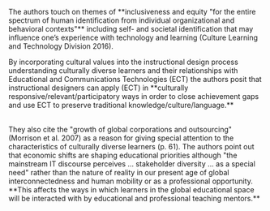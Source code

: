 <p><span style=font-weight: 400;>The authors touch on themes of </span>**inclusiveness and equity "for the entire spectrum of human identification from individual organizational and behavioral contexts"**<span style=font-weight: 400;> including self- and societal identification that may influence one’s experience with technology and learning (Culture Learning and Technology Division 2016). </span></p>

<p><span style=font-weight: 400;>By incorporating cultural values into the instructional design process understanding culturally diverse learners and their relationships with Educational and Communications Technologies (ECT) the authors posit that instructional designers can apply (ECT) in </span>**culturally responsive/relevant/participatory ways in order to close achievement gaps and use ECT to preserve traditional knowledge/culture/language.**</p>  <p><br><span style=font-weight: 400;>They also cite the "growth of global corporations and outsourcing" (Morrison et al. 2007) as a reason for giving special attention to the characteristics of culturally diverse learners (p. 61). The authors point out that economic shifts are shaping educational priorities although "the mainstream IT discourse perceives … stakeholder diversity ... as a special need" rather than the nature of reality in our present age of global interconnectedness and human mobility or as a professional opportunity. </span>**This affects the ways in which learners in the global educational space will be interacted with by educational and professional teaching mentors.**</p>